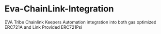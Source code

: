 # Eva-ChainLink-Integration
EVA Tribe Chainlink Keepers Automation integration into both gas optimized ERC721A and Link Provided ERC721Psi
